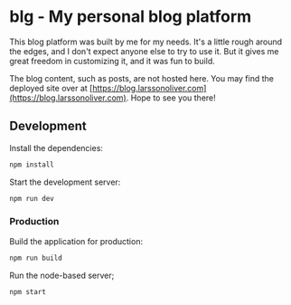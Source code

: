 # blg - My personal blog platform

This blog platform was built by me for my needs. It's a little rough
around the edges, and I don't expect anyone else to try to use it. But it
gives me great freedom in customizing it, and it was fun to build.

The blog content, such as posts, are not hosted here. You may find the
deployed site over at
[https://blog.larssonoliver.com](https://blog.larssonoliver.com). Hope to
see you there!

## Development

Install the dependencies:

```bash
npm install
```

Start the development server:

```bash
npm run dev
```

### Production

Build the application for production:

```bash
npm run build
```

Run the node-based server;

```bash
npm start
```

